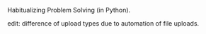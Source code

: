 Habitualizing Problem Solving (in Python).

edit: difference of upload types due to automation of file uploads. 
